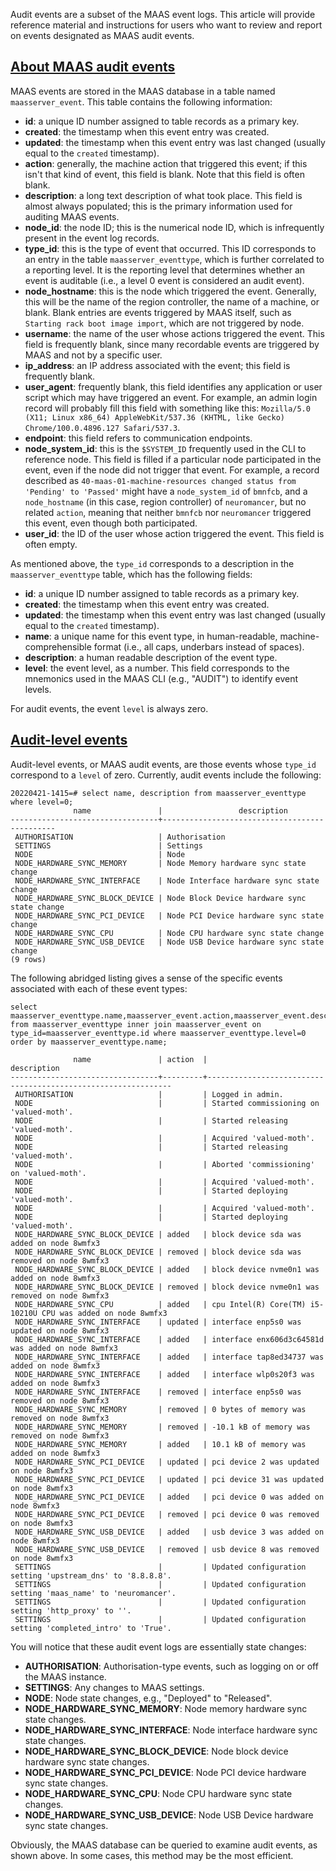 <!-- "Audit event log reference" -->
Audit events are a subset of the MAAS event logs.  This article will provide reference material and instructions for users who want to review and report on events designated as MAAS audit events.

<a href="#heading--about-maas-audit-events"><h2 id="heading--about-maas-audit-events">About MAAS audit events</h2></a>

MAAS events are stored in the MAAS database in a table named `maasserver_event`.  This table contains the following information:

- **id**: a unique ID number assigned to table records as a primary key.
- **created**: the timestamp when this event entry was created.
- **updated**: the timestamp when this event entry was last changed (usually equal to the `created` timestamp).
- **action**: generally, the machine action that triggered this event; if this isn't that kind of event, this field is blank.  Note that this field is often blank.
- **description**: a long text description of what took place. This field is almost always populated; this is the primary information used for auditing MAAS events.
- **node_id**: the node ID; this is the numerical node ID, which is infrequently present in the event log records.
- **type_id**: this is the type of event that occurred.  This ID corresponds to an entry in the table `maasserver_eventtype`, which is further correlated to a reporting level.  It is the reporting level that determines whether an event is auditable (i.e., a level 0 event is considered an audit event).
- **node_hostname**: this is the node which triggered the event.  Generally, this will be the name of the region controller, the name of a machine, or blank.  Blank entries are events triggered by MAAS itself, such as `Starting rack boot image import`, which are not triggered by node. 
- **username**: the name of the user whose actions triggered the event.  This field is frequently blank, since many recordable events are triggered by MAAS and not by a specific user.
- **ip_address**: an IP address associated with the event; this field is frequently blank.
- **user_agent**: frequently blank, this field identifies any application or user script which may have triggered an event.  For example, an admin login record will probably fill this field with something like this: `Mozilla/5.0 (X11; Linux x86_64) AppleWebKit/537.36 (KHTML, like Gecko) Chrome/100.0.4896.127 Safari/537.3`.
- **endpoint**: this field refers to communication endpoints.
- **node_system_id**: this is the `$SYSTEM_ID` frequently used in the CLI to reference node.  This field is filled if a particular node participated in the event, even if the node did not trigger that event.  For example, a record described as `40-maas-01-machine-resources changed status from 'Pending' to 'Passed'` might have a `node_system_id` of `bmnfcb`, and a `node_hostname` (in this case, region controller) of `neuromancer`, but no related `action`, meaning that neither `bmnfcb` nor `neuromancer` triggered this event, even though both participated.
- **user_id**: the ID of the user whose action triggered the event.  This field is often empty.

As mentioned above, the `type_id` corresponds to a description in the `maasserver_eventtype` table, which has the following fields:

- **id**: a unique ID number assigned to table records as a primary key.
- **created**: the timestamp when this event entry was created.
- **updated**: the timestamp when this event entry was last changed (usually equal to the `created` timestamp).
- **name**: a unique name for this event type, in human-readable, machine-comprehensible format (i.e., all caps, underbars instead of spaces).
- **description**: a human readable description of the event type.
- **level**: the event level, as a number.  This field corresponds to the mnemonics used in the MAAS CLI (e.g., "AUDIT") to identify event levels.

For audit events, the event `level` is always zero.

<a href="#heading--audit-level-events"><h2 id="heading--audit-level-events">Audit-level events</h2></a>

Audit-level events, or MAAS audit events, are those events whose `type_id` correspond to a `level` of zero. Currently, audit events include the following:

```nohighlight
20220421-1415=# select name, description from maasserver_eventtype where level=0;
              name               |                 description                  
---------------------------------+----------------------------------------------
 AUTHORISATION                   | Authorisation
 SETTINGS                        | Settings
 NODE                            | Node
 NODE_HARDWARE_SYNC_MEMORY       | Node Memory hardware sync state change
 NODE_HARDWARE_SYNC_INTERFACE    | Node Interface hardware sync state change
 NODE_HARDWARE_SYNC_BLOCK_DEVICE | Node Block Device hardware sync state change
 NODE_HARDWARE_SYNC_PCI_DEVICE   | Node PCI Device hardware sync state change
 NODE_HARDWARE_SYNC_CPU          | Node CPU hardware sync state change
 NODE_HARDWARE_SYNC_USB_DEVICE   | Node USB Device hardware sync state change
(9 rows)
```

The following abridged listing gives a sense of the specific events associated with each of these event types:

```nohighlight
select maasserver_eventtype.name,maasserver_event.action,maasserver_event.description from maasserver_eventtype inner join maasserver_event on type_id=maasserver_eventtype.id where maasserver_eventtype.level=0 order by maasserver_eventtype.name;

              name               | action  |                         description                          
---------------------------------+---------+--------------------------------------------------------------
 AUTHORISATION                   |         | Logged in admin.
 NODE                            |         | Started commissioning on 'valued-moth'.
 NODE                            |         | Started releasing 'valued-moth'.
 NODE                            |         | Acquired 'valued-moth'.
 NODE                            |         | Started releasing 'valued-moth'.
 NODE                            |         | Aborted 'commissioning' on 'valued-moth'.
 NODE                            |         | Acquired 'valued-moth'.
 NODE                            |         | Started deploying 'valued-moth'.
 NODE                            |         | Acquired 'valued-moth'.
 NODE                            |         | Started deploying 'valued-moth'.
 NODE_HARDWARE_SYNC_BLOCK_DEVICE | added   | block device sda was added on node 8wmfx3
 NODE_HARDWARE_SYNC_BLOCK_DEVICE | removed | block device sda was removed on node 8wmfx3
 NODE_HARDWARE_SYNC_BLOCK_DEVICE | added   | block device nvme0n1 was added on node 8wmfx3
 NODE_HARDWARE_SYNC_BLOCK_DEVICE | removed | block device nvme0n1 was removed on node 8wmfx3
 NODE_HARDWARE_SYNC_CPU          | added   | cpu Intel(R) Core(TM) i5-10210U CPU was added on node 8wmfx3
 NODE_HARDWARE_SYNC_INTERFACE    | updated | interface enp5s0 was updated on node 8wmfx3
 NODE_HARDWARE_SYNC_INTERFACE    | added   | interface enx606d3c64581d was added on node 8wmfx3
 NODE_HARDWARE_SYNC_INTERFACE    | added   | interface tap8ed34737 was added on node 8wmfx3
 NODE_HARDWARE_SYNC_INTERFACE    | added   | interface wlp0s20f3 was added on node 8wmfx3
 NODE_HARDWARE_SYNC_INTERFACE    | removed | interface enp5s0 was removed on node 8wmfx3
 NODE_HARDWARE_SYNC_MEMORY       | removed | 0 bytes of memory was removed on node 8wmfx3
 NODE_HARDWARE_SYNC_MEMORY       | removed | -10.1 kB of memory was removed on node 8wmfx3
 NODE_HARDWARE_SYNC_MEMORY       | added   | 10.1 kB of memory was added on node 8wmfx3
 NODE_HARDWARE_SYNC_PCI_DEVICE   | updated | pci device 2 was updated on node 8wmfx3
 NODE_HARDWARE_SYNC_PCI_DEVICE   | updated | pci device 31 was updated on node 8wmfx3
 NODE_HARDWARE_SYNC_PCI_DEVICE   | added   | pci device 0 was added on node 8wmfx3
 NODE_HARDWARE_SYNC_PCI_DEVICE   | removed | pci device 0 was removed on node 8wmfx3
 NODE_HARDWARE_SYNC_USB_DEVICE   | added   | usb device 3 was added on node 8wmfx3
 NODE_HARDWARE_SYNC_USB_DEVICE   | removed | usb device 8 was removed on node 8wmfx3
 SETTINGS                        |         | Updated configuration setting 'upstream_dns' to '8.8.8.8'.
 SETTINGS                        |         | Updated configuration setting 'maas_name' to 'neuromancer'.
 SETTINGS                        |         | Updated configuration setting 'http_proxy' to ''.
 SETTINGS                        |         | Updated configuration setting 'completed_intro' to 'True'.
```

You will notice that these audit event logs are essentially state changes:

- **AUTHORISATION**: Authorisation-type events, such as logging on or off the MAAS instance.
- **SETTINGS**: Any changes to MAAS settings.
- **NODE**: Node state changes, e.g., "Deployed" to "Released".
- **NODE_HARDWARE_SYNC_MEMORY**: Node memory hardware sync state changes.
- **NODE_HARDWARE_SYNC_INTERFACE**: Node interface hardware sync state changes.
- **NODE_HARDWARE_SYNC_BLOCK_DEVICE**: Node block device hardware sync state changes.
- **NODE_HARDWARE_SYNC_PCI_DEVICE**: Node PCI device hardware sync state changes.
- **NODE_HARDWARE_SYNC_CPU**: Node CPU hardware sync state changes.
- **NODE_HARDWARE_SYNC_USB_DEVICE**: Node USB Device hardware sync state changes.

Obviously, the MAAS database can be queried to examine audit events, as shown above.  In some cases, this method may be the most efficient.
